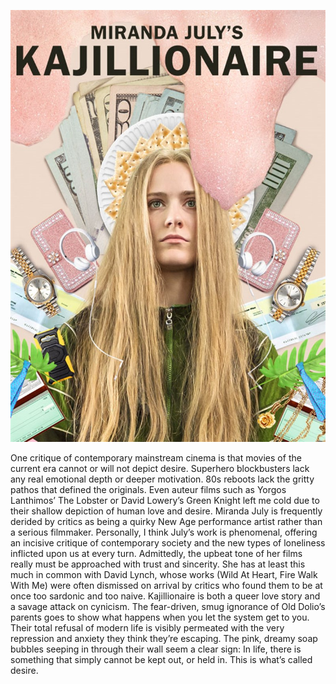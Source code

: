  ![](Kajillionaire.jpg)

One critique of contemporary mainstream cinema is that movies of the current era cannot or will not depict desire. Superhero blockbusters lack any real emotional depth or deeper motivation. 80s reboots lack the gritty pathos that defined the originals. Even auteur films such as Yorgos Lanthimos’ The Lobster or David Lowery’s Green Knight left me cold due to their shallow depiction of human love and desire. 
Miranda July is frequently derided by critics as being a quirky New Age performance artist rather than a serious filmmaker. Personally, I think July’s work is phenomenal, offering an incisive critique of contemporary society and the new types of loneliness inflicted upon us at every turn. Admittedly, the upbeat tone of her films really must be approached with trust and sincerity. She has at least this much in common with David Lynch, whose works (Wild At Heart, Fire Walk With Me) were often dismissed on arrival by critics who found them to be at once too sardonic and too naive. 
Kajillionaire is both a queer love story and a savage attack on cynicism. The fear-driven, smug ignorance of Old Dolio’s parents goes to show what happens when you let the system get to you. Their total refusal of modern life is visibly permeated with the very repression and anxiety they think they’re escaping. The pink, dreamy soap bubbles seeping in through their wall seem a clear sign: In life, there is something that simply cannot be kept out, or held in. This is what’s called desire.

